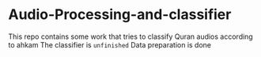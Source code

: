 # Audio-Processing-and-classifier
This repo contains some work that tries to classify Quran audios according to ahkam 
The classifier is `unfinished`
Data preparation is done

